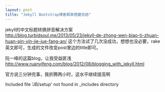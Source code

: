 ```yaml
---
layout: post
title: "Jekyll Bootstrap博客框架搭建总结"
---
```


jekyll的中文标题转换拼音解决方案 
http://blog.turbidsoul.me/2013/05/23/jekyll-de-zhong-wen-biao-ti-zhuan-huan-pin-yin-jie-jue-fang-an/
这个方法试了几次没成功，想想也没必要，rake 英文即可，生成的文件改变post里边的title即可。

阮一峰的这篇blog，让我受益匪浅
http://www.ruanyifeng.com/blog/2012/08/blogging_with_jekyll.html

官方说三分钟完事，我折腾两小时，这水平继续提高啊

Included file 'JB/setup' not found in _includes directory
